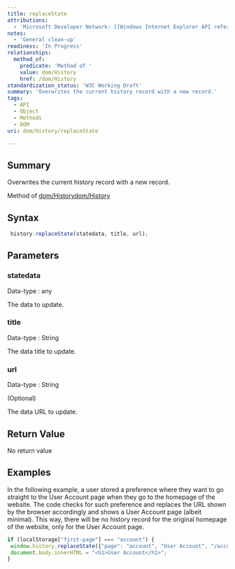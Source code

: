 ```yaml
---
title: replaceState
attributions:
  - 'Microsoft Developer Network: [[Windows Internet Explorer API reference](http://msdn.microsoft.com/en-us/library/ie/hh828809%28v=vs.85%29.aspx) Article]'
notes:
  - 'General clean-up'
readiness: 'In Progress'
relationships:
  method_of:
    predicate: 'Method of '
    value: dom/History
    href: /dom/History
standardization_status: 'W3C Working Draft'
summary: 'Overwrites the current history record with a new record.'
tags:
  - API
  - Object
  - Methods
  - DOM
uri: dom/History/replaceState

---
```

## Summary

Overwrites the current history record with a new record.

Method of [dom/History](/dom/History)[dom/History](/dom/History)

## Syntax

``` js
 history.replaceState(statedata, title, url);
```

## Parameters

### statedata

 Data-type
:   any

 The data to update.

### title

 Data-type
:   String

 The data title to update.

### url

 Data-type
:   String

(Optional)

The data URL to update.

## Return Value

No return value

## Examples

In the following example, a user stored a preference where they want to go straight to the User Account page when they go to the homepage of the website. The code checks for such preference and replaces the URL shown by the browser accordingly and shows a User Account page (albeit minimal). This way, there will be no history record for the original homepage of the website, only for the User Account page.

``` js
if (localStorage["first-page"] === "account") {
 window.history.replaceState({"page": "account", "User Account", "/account"});
 document.body.innerHTML = "<h1>User Account</h1>";
}
```

